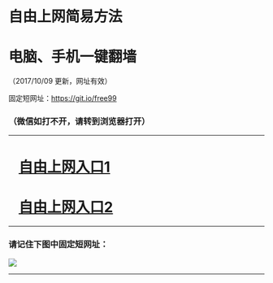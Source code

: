﻿# 自由上网简易方法

# 电脑、手机一键翻墙

（2017/10/09 更新，网址有效）

固定短网址：https://git.io/free99

### （微信如打不开，请转到浏览器打开）


***





# &nbsp;&nbsp; <a href="http://ft2807829119.fwq-tz-1001.info/fwqtz01.html?t=100900123575 " target="_blank">自由上网入口1</a>
# &nbsp;&nbsp; <a href="http://ft3243918996.fwq-tz-1002.info/fwqtz02.html?t=100900115288 " target="_blank">自由上网入口2</a>
***

### 请记住下图中固定短网址：

<img src="https://s3-us-west-2.amazonaws.com/fwq-1001/yjfq-20170905okok.png" /> 


***

